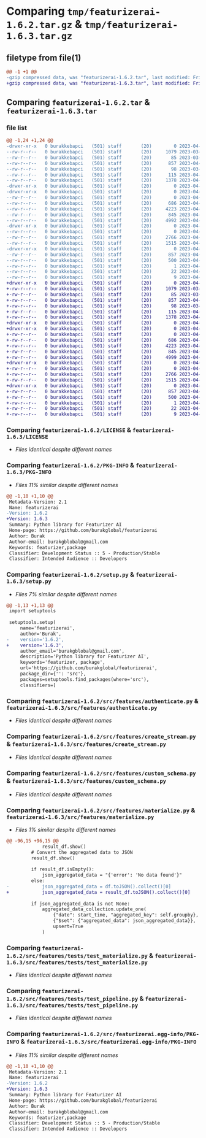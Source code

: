 # Comparing `tmp/featurizerai-1.6.2.tar.gz` & `tmp/featurizerai-1.6.3.tar.gz`

## filetype from file(1)

```diff
@@ -1 +1 @@
-gzip compressed data, was "featurizerai-1.6.2.tar", last modified: Fri Apr 28 23:40:04 2023, max compression
+gzip compressed data, was "featurizerai-1.6.3.tar", last modified: Fri Apr 28 23:43:05 2023, max compression
```

## Comparing `featurizerai-1.6.2.tar` & `featurizerai-1.6.3.tar`

### file list

```diff
@@ -1,24 +1,24 @@
-drwxr-xr-x   0 burakkebapci   (501) staff       (20)        0 2023-04-28 23:40:04.931572 featurizerai-1.6.2/
--rw-r--r--   0 burakkebapci   (501) staff       (20)     1079 2023-03-26 20:50:31.000000 featurizerai-1.6.2/LICENSE
--rw-r--r--   0 burakkebapci   (501) staff       (20)       85 2023-03-26 20:50:31.000000 featurizerai-1.6.2/MANIFEST.in
--rw-r--r--   0 burakkebapci   (501) staff       (20)      857 2023-04-28 23:40:04.931640 featurizerai-1.6.2/PKG-INFO
--rw-r--r--   0 burakkebapci   (501) staff       (20)       98 2023-03-26 20:50:31.000000 featurizerai-1.6.2/pyproject.toml
--rw-r--r--   0 burakkebapci   (501) staff       (20)      115 2023-04-28 23:40:04.931862 featurizerai-1.6.2/setup.cfg
--rw-r--r--   0 burakkebapci   (501) staff       (20)     1378 2023-04-28 23:39:56.000000 featurizerai-1.6.2/setup.py
-drwxr-xr-x   0 burakkebapci   (501) staff       (20)        0 2023-04-28 23:40:04.927475 featurizerai-1.6.2/src/
-drwxr-xr-x   0 burakkebapci   (501) staff       (20)        0 2023-04-28 23:40:04.929577 featurizerai-1.6.2/src/features/
--rw-r--r--   0 burakkebapci   (501) staff       (20)        0 2023-04-22 17:23:59.000000 featurizerai-1.6.2/src/features/__init__.py
--rw-r--r--   0 burakkebapci   (501) staff       (20)      686 2023-04-22 23:39:43.000000 featurizerai-1.6.2/src/features/authenticate.py
--rw-r--r--   0 burakkebapci   (501) staff       (20)     4223 2023-04-28 19:36:07.000000 featurizerai-1.6.2/src/features/create_stream.py
--rw-r--r--   0 burakkebapci   (501) staff       (20)      845 2023-04-23 11:45:28.000000 featurizerai-1.6.2/src/features/custom_schema.py
--rw-r--r--   0 burakkebapci   (501) staff       (20)     4992 2023-04-28 23:39:48.000000 featurizerai-1.6.2/src/features/materialize.py
-drwxr-xr-x   0 burakkebapci   (501) staff       (20)        0 2023-04-28 23:40:04.930339 featurizerai-1.6.2/src/features/tests/
--rw-r--r--   0 burakkebapci   (501) staff       (20)        0 2023-04-25 16:35:40.000000 featurizerai-1.6.2/src/features/tests/__init__.py
--rw-r--r--   0 burakkebapci   (501) staff       (20)     2766 2023-04-28 14:47:29.000000 featurizerai-1.6.2/src/features/tests/test_materialize.py
--rw-r--r--   0 burakkebapci   (501) staff       (20)     1515 2023-04-28 02:38:55.000000 featurizerai-1.6.2/src/features/tests/test_pipeline.py
-drwxr-xr-x   0 burakkebapci   (501) staff       (20)        0 2023-04-28 23:40:04.931387 featurizerai-1.6.2/src/featurizerai.egg-info/
--rw-r--r--   0 burakkebapci   (501) staff       (20)      857 2023-04-28 23:40:04.000000 featurizerai-1.6.2/src/featurizerai.egg-info/PKG-INFO
--rw-r--r--   0 burakkebapci   (501) staff       (20)      500 2023-04-28 23:40:04.000000 featurizerai-1.6.2/src/featurizerai.egg-info/SOURCES.txt
--rw-r--r--   0 burakkebapci   (501) staff       (20)        1 2023-04-28 23:40:04.000000 featurizerai-1.6.2/src/featurizerai.egg-info/dependency_links.txt
--rw-r--r--   0 burakkebapci   (501) staff       (20)       22 2023-04-28 23:40:04.000000 featurizerai-1.6.2/src/featurizerai.egg-info/requires.txt
--rw-r--r--   0 burakkebapci   (501) staff       (20)        9 2023-04-28 23:40:04.000000 featurizerai-1.6.2/src/featurizerai.egg-info/top_level.txt
+drwxr-xr-x   0 burakkebapci   (501) staff       (20)        0 2023-04-28 23:43:05.437762 featurizerai-1.6.3/
+-rw-r--r--   0 burakkebapci   (501) staff       (20)     1079 2023-03-26 20:50:31.000000 featurizerai-1.6.3/LICENSE
+-rw-r--r--   0 burakkebapci   (501) staff       (20)       85 2023-03-26 20:50:31.000000 featurizerai-1.6.3/MANIFEST.in
+-rw-r--r--   0 burakkebapci   (501) staff       (20)      857 2023-04-28 23:43:05.437824 featurizerai-1.6.3/PKG-INFO
+-rw-r--r--   0 burakkebapci   (501) staff       (20)       98 2023-03-26 20:50:31.000000 featurizerai-1.6.3/pyproject.toml
+-rw-r--r--   0 burakkebapci   (501) staff       (20)      115 2023-04-28 23:43:05.438040 featurizerai-1.6.3/setup.cfg
+-rw-r--r--   0 burakkebapci   (501) staff       (20)     1378 2023-04-28 23:42:56.000000 featurizerai-1.6.3/setup.py
+drwxr-xr-x   0 burakkebapci   (501) staff       (20)        0 2023-04-28 23:43:05.433973 featurizerai-1.6.3/src/
+drwxr-xr-x   0 burakkebapci   (501) staff       (20)        0 2023-04-28 23:43:05.436035 featurizerai-1.6.3/src/features/
+-rw-r--r--   0 burakkebapci   (501) staff       (20)        0 2023-04-22 17:23:59.000000 featurizerai-1.6.3/src/features/__init__.py
+-rw-r--r--   0 burakkebapci   (501) staff       (20)      686 2023-04-22 23:39:43.000000 featurizerai-1.6.3/src/features/authenticate.py
+-rw-r--r--   0 burakkebapci   (501) staff       (20)     4223 2023-04-28 19:36:07.000000 featurizerai-1.6.3/src/features/create_stream.py
+-rw-r--r--   0 burakkebapci   (501) staff       (20)      845 2023-04-23 11:45:28.000000 featurizerai-1.6.3/src/features/custom_schema.py
+-rw-r--r--   0 burakkebapci   (501) staff       (20)     4999 2023-04-28 23:42:51.000000 featurizerai-1.6.3/src/features/materialize.py
+drwxr-xr-x   0 burakkebapci   (501) staff       (20)        0 2023-04-28 23:43:05.436749 featurizerai-1.6.3/src/features/tests/
+-rw-r--r--   0 burakkebapci   (501) staff       (20)        0 2023-04-25 16:35:40.000000 featurizerai-1.6.3/src/features/tests/__init__.py
+-rw-r--r--   0 burakkebapci   (501) staff       (20)     2766 2023-04-28 14:47:29.000000 featurizerai-1.6.3/src/features/tests/test_materialize.py
+-rw-r--r--   0 burakkebapci   (501) staff       (20)     1515 2023-04-28 02:38:55.000000 featurizerai-1.6.3/src/features/tests/test_pipeline.py
+drwxr-xr-x   0 burakkebapci   (501) staff       (20)        0 2023-04-28 23:43:05.437645 featurizerai-1.6.3/src/featurizerai.egg-info/
+-rw-r--r--   0 burakkebapci   (501) staff       (20)      857 2023-04-28 23:43:05.000000 featurizerai-1.6.3/src/featurizerai.egg-info/PKG-INFO
+-rw-r--r--   0 burakkebapci   (501) staff       (20)      500 2023-04-28 23:43:05.000000 featurizerai-1.6.3/src/featurizerai.egg-info/SOURCES.txt
+-rw-r--r--   0 burakkebapci   (501) staff       (20)        1 2023-04-28 23:43:05.000000 featurizerai-1.6.3/src/featurizerai.egg-info/dependency_links.txt
+-rw-r--r--   0 burakkebapci   (501) staff       (20)       22 2023-04-28 23:43:05.000000 featurizerai-1.6.3/src/featurizerai.egg-info/requires.txt
+-rw-r--r--   0 burakkebapci   (501) staff       (20)        9 2023-04-28 23:43:05.000000 featurizerai-1.6.3/src/featurizerai.egg-info/top_level.txt
```

### Comparing `featurizerai-1.6.2/LICENSE` & `featurizerai-1.6.3/LICENSE`

 * *Files identical despite different names*

### Comparing `featurizerai-1.6.2/PKG-INFO` & `featurizerai-1.6.3/PKG-INFO`

 * *Files 11% similar despite different names*

```diff
@@ -1,10 +1,10 @@
 Metadata-Version: 2.1
 Name: featurizerai
-Version: 1.6.2
+Version: 1.6.3
 Summary: Python library for Featurizer AI
 Home-page: https://github.com/burakglobal/featurizerai
 Author: Burak
 Author-email: burakgblobal@gmail.com
 Keywords: featurizer,package
 Classifier: Development Status :: 5 - Production/Stable
 Classifier: Intended Audience :: Developers
```

### Comparing `featurizerai-1.6.2/setup.py` & `featurizerai-1.6.3/setup.py`

 * *Files 7% similar despite different names*

```diff
@@ -1,13 +1,13 @@
 import setuptools
 
 setuptools.setup(
     name='featurizerai',
     author='Burak',
-    version='1.6.2',
+    version='1.6.3',
     author_email='burakgblobal@gmail.com',
     description='Python library for Featurizer AI',
     keywords='featurizer, package',
     url='https://github.com/burakglobal/featurizerai',
     package_dir={'': 'src'},
     packages=setuptools.find_packages(where='src'),
     classifiers=[
```

### Comparing `featurizerai-1.6.2/src/features/authenticate.py` & `featurizerai-1.6.3/src/features/authenticate.py`

 * *Files identical despite different names*

### Comparing `featurizerai-1.6.2/src/features/create_stream.py` & `featurizerai-1.6.3/src/features/create_stream.py`

 * *Files identical despite different names*

### Comparing `featurizerai-1.6.2/src/features/custom_schema.py` & `featurizerai-1.6.3/src/features/custom_schema.py`

 * *Files identical despite different names*

### Comparing `featurizerai-1.6.2/src/features/materialize.py` & `featurizerai-1.6.3/src/features/materialize.py`

 * *Files 1% similar despite different names*

```diff
@@ -96,15 +96,15 @@
             result_df.show()
         # Convert the aggregated data to JSON
         result_df.show()
 
         if result_df.isEmpty():
             json_aggregated_data = "{'error': 'No data found'}"
         else:
-            json_aggregated_data = df.toJSON().collect()[0]
+            json_aggregated_data = result_df.toJSON().collect()[0]
 
         if json_aggregated_data is not None:
             aggregated_data_collection.update_one(
                 {"date": start_time, "aggregated_key": self.groupby},
                 {"$set": {"aggregated_data": json_aggregated_data}},
                 upsert=True
             )
```

### Comparing `featurizerai-1.6.2/src/features/tests/test_materialize.py` & `featurizerai-1.6.3/src/features/tests/test_materialize.py`

 * *Files identical despite different names*

### Comparing `featurizerai-1.6.2/src/features/tests/test_pipeline.py` & `featurizerai-1.6.3/src/features/tests/test_pipeline.py`

 * *Files identical despite different names*

### Comparing `featurizerai-1.6.2/src/featurizerai.egg-info/PKG-INFO` & `featurizerai-1.6.3/src/featurizerai.egg-info/PKG-INFO`

 * *Files 11% similar despite different names*

```diff
@@ -1,10 +1,10 @@
 Metadata-Version: 2.1
 Name: featurizerai
-Version: 1.6.2
+Version: 1.6.3
 Summary: Python library for Featurizer AI
 Home-page: https://github.com/burakglobal/featurizerai
 Author: Burak
 Author-email: burakgblobal@gmail.com
 Keywords: featurizer,package
 Classifier: Development Status :: 5 - Production/Stable
 Classifier: Intended Audience :: Developers
```

